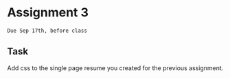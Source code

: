 # Assignment 3
`Due Sep 17th, before class`


## Task

Add css to the single page resume you created for the previous
assignment.


